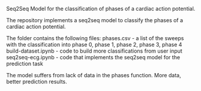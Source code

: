 Seq2Seq Model for the classification of phases of a cardiac action potential.

The repository implements a seq2seq model to classify the phases of a cardiac action potential. 

The folder contains the following files:
phases.csv - a list of the sweeps with the classification into phase 0, phase 1, phase 2, phase 3, phase 4
build-dataset.ipynb - code to build more classifications from user input
seq2seq-ecg.ipynb - code that implements the seq2seq model for the prediction task

The model suffers from lack of data in the phases function. More data, better prediction results.

